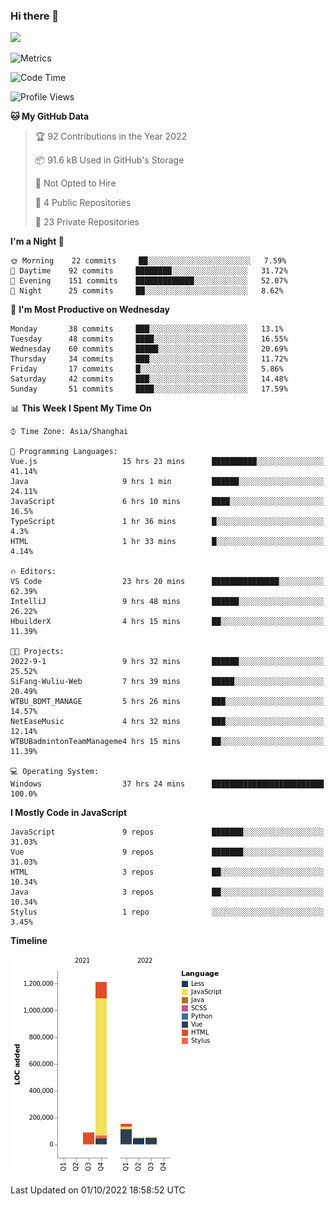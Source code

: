 ### Hi there 👋
![](https://github-readme-stats.vercel.app/api?username=Jamartin-create)

![Metrics](https://metrics.lecoq.io/Jamartin-create?template=classic&base.activity=0&base.community=0&base.repositories=0&isocalendar=1&calendar=1&languages=1&base=header%2C%20activity%2C%20community%2C%20repositories%2C%20metadata&base.indepth=false&base.hireable=false&isocalendar=false&isocalendar.duration=full-year&languages=false&languages.limit=8&languages.threshold=0%25&languages.other=false&languages.colors=github&languages.sections=most-used&languages.indepth=false&languages.analysis.timeout=15&languages.categories=markup%2C%20programming&languages.recent.categories=markup%2C%20programming&languages.recent.load=300&languages.recent.days=14&calendar=false&calendar.limit=1&config.timezone=Asia%2FShanghai)

<!--START_SECTION:waka-->
![Code Time](http://img.shields.io/badge/Code%20Time-205%20hrs%2039%20mins-blue)

![Profile Views](http://img.shields.io/badge/Profile%20Views-0-blue)

**🐱 My GitHub Data** 

> 🏆 92 Contributions in the Year 2022
 > 
> 📦 91.6 kB Used in GitHub's Storage 
 > 
> 🚫 Not Opted to Hire
 > 
> 📜 4 Public Repositories 
 > 
> 🔑 23 Private Repositories  
 > 
**I'm a Night 🦉** 

```text
🌞 Morning    22 commits     ██░░░░░░░░░░░░░░░░░░░░░░░   7.59% 
🌆 Daytime    92 commits     ████████░░░░░░░░░░░░░░░░░   31.72% 
🌃 Evening    151 commits    █████████████░░░░░░░░░░░░   52.07% 
🌙 Night      25 commits     ██░░░░░░░░░░░░░░░░░░░░░░░   8.62%

```
📅 **I'm Most Productive on Wednesday** 

```text
Monday       38 commits     ███░░░░░░░░░░░░░░░░░░░░░░   13.1% 
Tuesday      48 commits     ████░░░░░░░░░░░░░░░░░░░░░   16.55% 
Wednesday    60 commits     █████░░░░░░░░░░░░░░░░░░░░   20.69% 
Thursday     34 commits     ███░░░░░░░░░░░░░░░░░░░░░░   11.72% 
Friday       17 commits     █░░░░░░░░░░░░░░░░░░░░░░░░   5.86% 
Saturday     42 commits     ███░░░░░░░░░░░░░░░░░░░░░░   14.48% 
Sunday       51 commits     ████░░░░░░░░░░░░░░░░░░░░░   17.59%

```


📊 **This Week I Spent My Time On** 

```text
⌚︎ Time Zone: Asia/Shanghai

💬 Programming Languages: 
Vue.js                   15 hrs 23 mins      ██████████░░░░░░░░░░░░░░░   41.14% 
Java                     9 hrs 1 min         ██████░░░░░░░░░░░░░░░░░░░   24.11% 
JavaScript               6 hrs 10 mins       ████░░░░░░░░░░░░░░░░░░░░░   16.5% 
TypeScript               1 hr 36 mins        █░░░░░░░░░░░░░░░░░░░░░░░░   4.3% 
HTML                     1 hr 33 mins        █░░░░░░░░░░░░░░░░░░░░░░░░   4.14%

🔥 Editors: 
VS Code                  23 hrs 20 mins      ███████████████░░░░░░░░░░   62.39% 
IntelliJ                 9 hrs 48 mins       ██████░░░░░░░░░░░░░░░░░░░   26.22% 
HbuilderX                4 hrs 15 mins       ██░░░░░░░░░░░░░░░░░░░░░░░   11.39%

🐱‍💻 Projects: 
2022-9-1                 9 hrs 32 mins       ██████░░░░░░░░░░░░░░░░░░░   25.52% 
SiFang-Wuliu-Web         7 hrs 39 mins       █████░░░░░░░░░░░░░░░░░░░░   20.49% 
WTBU_BDMT_MANAGE         5 hrs 26 mins       ███░░░░░░░░░░░░░░░░░░░░░░   14.57% 
NetEaseMusic             4 hrs 32 mins       ███░░░░░░░░░░░░░░░░░░░░░░   12.14% 
WTBUBadmintonTeamManageme4 hrs 15 mins       ██░░░░░░░░░░░░░░░░░░░░░░░   11.39%

💻 Operating System: 
Windows                  37 hrs 24 mins      █████████████████████████   100.0%

```

**I Mostly Code in JavaScript** 

```text
JavaScript               9 repos             ███████░░░░░░░░░░░░░░░░░░   31.03% 
Vue                      9 repos             ███████░░░░░░░░░░░░░░░░░░   31.03% 
HTML                     3 repos             ██░░░░░░░░░░░░░░░░░░░░░░░   10.34% 
Java                     3 repos             ██░░░░░░░░░░░░░░░░░░░░░░░   10.34% 
Stylus                   1 repo              ░░░░░░░░░░░░░░░░░░░░░░░░░   3.45%

```


**Timeline**

![Chart not found](https://raw.githubusercontent.com/Jamartin-create/Jamartin-create/master/charts/bar_graph.png) 


 Last Updated on 01/10/2022 18:58:52 UTC
<!--END_SECTION:waka-->
